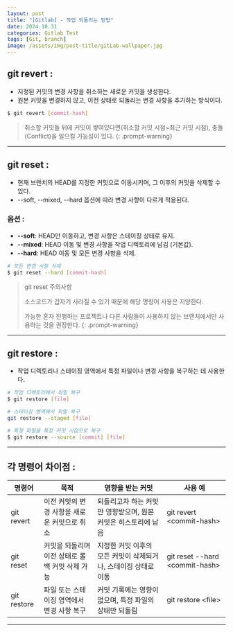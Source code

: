 ```yaml
---
layout: post
title: "[Gitlab] - 작업 되돌리는 방법"
date: 2024.10.31
categories: Gitlab Test
tags: [Git, branch]
image: /assets/img/post-title/gitLab-wallpaper.jpg
---
```


## git revert :
- 지정된 커밋의 변경 사항을 취소하는 새로운 커밋을 생성한다.
- 원본 커밋을 변경하지 않고, 이전 상태로 되돌리는 변경 사항을 추가하는 방식이다.

```bash
$ git revert [commit-hash]
```

> 취소할 커밋들 뒤에 커밋이 쌓여있다면(취소할 커밋 시점~최근 커밋 시점), 충돌(Conflict)을 일으킬 가능성이 있다.
{: .prompt-warning}

* * * 

## git reset :
- 현재 브랜치의 HEAD를 지정한 커밋으로 이동시키며, 그 이후의 커밋을 삭제할 수 있다.
- -\-soft, -\-mixed, -\-hard 옵션에 따라 변경 사항이 다르게 적용된다.

### 옵션 :
- **-\-soft**: HEAD만 이동하고, 변경 사항은 스테이징 상태로 유지.
- **-\-mixed**: HEAD 이동 및 변경 사항을 작업 디렉토리에 남김 (기본값).
- **-\-hard**: HEAD 이동 및 모든 변경 사항을 삭제.

```bash
# 모든 변경 사항 삭제
$ git reset --hard [commit-hash]
```

> git reset 주의사항
>
> 소스코드가 갑자기 사라질 수 있기 때문에 해당 명령어 사용은 지양한다.
>
> 가능한 혼자 진행하는 프로젝트나 다른 사람들이 사용하지 않는 브랜치에서만 사용하는 것을 권장한다.
{: .prompt-warning}

* * *

## git restore :
- 작업 디렉토리나 스테이징 영역에서 특정 파일이나 변경 사항을 복구하는 데 사용한다.

```bash
# 작업 디렉토리에서 파일 복구
$ git restore [file]

# 스테이징 영역에서 파일 복구
git restore --staged [file]

# 특정 파일을 특정 커밋 시점으로 복구
$ git restore --source [commit] [file]
```

* * *

## 각 명령어 차이점 :

|명령어|목적|영향을 받는 커밋|사용 예|
|-----|---|---------------|-------|
|git revert|이전 커밋의 변경 사항을 새로운 커밋으로 취소|되돌리고자 하는 커밋만 영향받으며, 원본 커밋은 히스토리에 남음|git revert \<commit-hash>|
|git reset|커밋을 되돌리며 이전 상태로 롤백	커밋 삭제 가능|지정한 커밋 이후의 모든 커밋이 삭제되거나, 스테이징 상태로 이동|git reset -\-hard \<commit-hash>|
|git restore|파일 또는 스테이징 영역에서 변경 사항 복구|커밋 기록에는 영향이 없으며, 특정 파일의 상태만 되돌림|git restore \<file>|

* * *